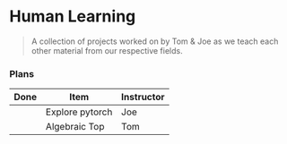 # Human Learning

> A collection of projects worked on by Tom & Joe as we teach each other material from our respective fields.

### Plans

| Done | Item            | Instructor |
|------|-----------------|------------|
|      | Explore pytorch | Joe        |
|      | Algebraic Top   | Tom        | 
